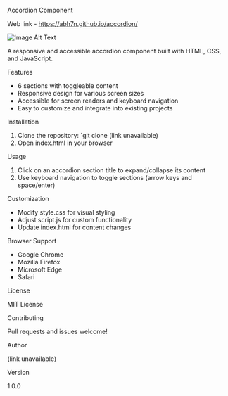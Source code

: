 Accordion Component

Web link - https://abh7n.github.io/accordion/

![Image Alt Text](accordion.png)

A responsive and accessible accordion component built with HTML, CSS, and JavaScript.

Features

- 6 sections with toggleable content
- Responsive design for various screen sizes
- Accessible for screen readers and keyboard navigation
- Easy to customize and integrate into existing projects

Installation

1. Clone the repository: `git clone (link unavailable)
2. Open index.html in your browser

Usage

1. Click on an accordion section title to expand/collapse its content
2. Use keyboard navigation to toggle sections (arrow keys and space/enter)

Customization

- Modify style.css for visual styling
- Adjust script.js for custom functionality
- Update index.html for content changes

Browser Support

- Google Chrome
- Mozilla Firefox
- Microsoft Edge
- Safari

License

MIT License

Contributing

Pull requests and issues welcome!

Author

(link unavailable)

Version

1.0.0
